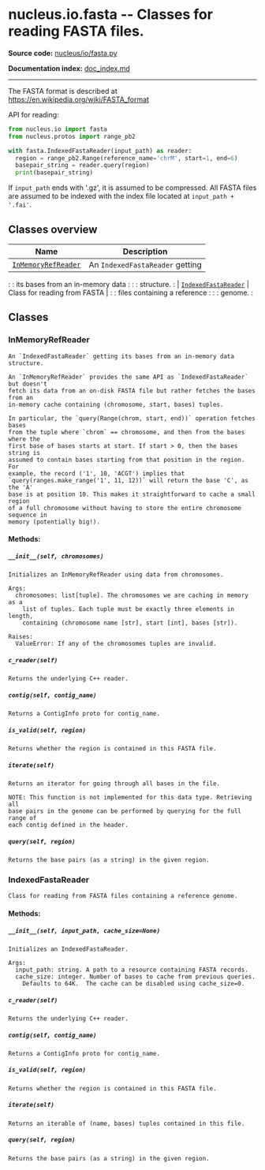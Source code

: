 # nucleus.io.fasta -- Classes for reading FASTA files.
**Source code:** [nucleus/io/fasta.py](https://github.com/google/nucleus/tree/master/nucleus/io/fasta.py)

**Documentation index:** [doc_index.md](../../doc_index.md)

---
The FASTA format is described at
https://en.wikipedia.org/wiki/FASTA_format

API for reading:

```python
from nucleus.io import fasta
from nucleus.protos import range_pb2

with fasta.IndexedFastaReader(input_path) as reader:
  region = range_pb2.Range(reference_name='chrM', start=1, end=6)
  basepair_string = reader.query(region)
  print(basepair_string)
```

If `input_path` ends with '.gz', it is assumed to be compressed.  All FASTA
files are assumed to be indexed with the index file located at
`input_path + '.fai'`.

## Classes overview

| Name                                      | Description                      |
| ----------------------------------------- | -------------------------------- |
| [`InMemoryRefReader`](#inmemoryrefreader) | An `IndexedFastaReader` getting  |
:                                           : its bases from an in-memory data :
:                                           : structure.                       :
| [`IndexedFastaReader`](#reffastareader)   | Class for reading from FASTA     |
:                                           : files containing a reference     :
:                                           : genome.                          :

## Classes

### InMemoryRefReader

```
An `IndexedFastaReader` getting its bases from an in-memory data structure.

An `InMemoryRefReader` provides the same API as `IndexedFastaReader` but doesn't
fetch its data from an on-disk FASTA file but rather fetches the bases from an
in-memory cache containing (chromosome, start, bases) tuples.

In particular, the `query(Range(chrom, start, end))` operation fetches bases
from the tuple where `chrom` == chromosome, and then from the bases where the
first base of bases starts at start. If start > 0, then the bases string is
assumed to contain bases starting from that position in the region. For
example, the record ('1', 10, 'ACGT') implies that
`query(ranges.make_range('1', 11, 12))` will return the base 'C', as the 'A'
base is at position 10. This makes it straightforward to cache a small region
of a full chromosome without having to store the entire chromosome sequence in
memory (potentially big!).
```

#### Methods:
<a name="__init__"></a>
##### `__init__(self, chromosomes)`
```
Initializes an InMemoryRefReader using data from chromosomes.

Args:
  chromosomes: list[tuple]. The chromosomes we are caching in memory as a
    list of tuples. Each tuple must be exactly three elements in length,
    containing (chromosome name [str], start [int], bases [str]).

Raises:
  ValueError: If any of the chromosomes tuples are invalid.
```

<a name="c_reader"></a>
##### `c_reader(self)`
```
Returns the underlying C++ reader.
```

<a name="contig"></a>
##### `contig(self, contig_name)`
```
Returns a ContigInfo proto for contig_name.
```

<a name="is_valid"></a>
##### `is_valid(self, region)`
```
Returns whether the region is contained in this FASTA file.
```

<a name="iterate"></a>
##### `iterate(self)`
```
Returns an iterator for going through all bases in the file.

NOTE: This function is not implemented for this data type. Retrieving all
base pairs in the genome can be performed by querying for the full range of
each contig defined in the header.
```

<a name="query"></a>
##### `query(self, region)`
```
Returns the base pairs (as a string) in the given region.
```

### IndexedFastaReader

```
Class for reading from FASTA files containing a reference genome.
```

#### Methods:

<a name="__init__"></a>

##### `__init__(self, input_path, cache_size=None)`

```
Initializes an IndexedFastaReader.

Args:
  input_path: string. A path to a resource containing FASTA records.
  cache_size: integer. Number of bases to cache from previous queries.
    Defaults to 64K.  The cache can be disabled using cache_size=0.
```

<a name="c_reader"></a>
##### `c_reader(self)`
```
Returns the underlying C++ reader.
```

<a name="contig"></a>
##### `contig(self, contig_name)`
```
Returns a ContigInfo proto for contig_name.
```

<a name="is_valid"></a>
##### `is_valid(self, region)`
```
Returns whether the region is contained in this FASTA file.
```

<a name="iterate"></a>
##### `iterate(self)`
```
Returns an iterable of (name, bases) tuples contained in this file.
```

<a name="query"></a>
##### `query(self, region)`
```
Returns the base pairs (as a string) in the given region.
```

